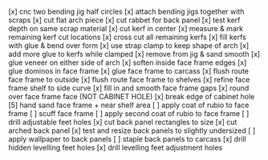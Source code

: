 [x] cnc two bending jig half circles
[x] attach bending jigs together with scraps
[x] cut flat arch piece
[x] cut rabbet for back panel
[x] test kerf depth on same scrap material
[x] cut kerf in center
[x] measure & mark remaining kerf cut locations
[x] cross cut all remaining kerfs
[x] fill kerfs with glue & bend over form
[x] use strap clamp to keep shape of arch
[x] add more glue to kerfs while clamped
[x] remove from jig & sand smooth
[x] glue veneer on either side of arch
[x] soften inside face frame edges
[x] glue dominos in face frame
[x] glue face frame to carcass
[x] flush route face frame to outside
[x] flush route face frame to shelves
[x] refine face frame shelf to side curve
[x] fill in and smooth face frame gaps
[x] round over face frame face (NOT CABINET HOLE)
[x] break edge of cabinet hole
[5] hand sand face frame + near shelf area
[ ] apply coat of rubio to face frame
[ ] scuff face frame
[ ] apply second coat of rubio to face frame
[ ] drill adjustable feet holes
[x] cut back panel rectangles to size
[x] cut arched back panel
[x] test and resize back panels to slightly undersized
[ ] apply wallpaper to back panels
[ ] staple back panels to carcass
[x] drill hidden levelling feet holes
[x] drill levelling feet adjustment holes

